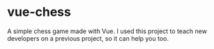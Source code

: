 # vue-chess

A simple chess game made with Vue. I used this project to teach new developers on a previous project, so it can help you too.
